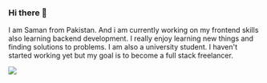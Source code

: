 ### Hi there 👋

I am Saman from Pakistan. And i am currently working on my frontend skills also learning backend development. I really enjoy learning new things and finding solutions to 
problems. 
I am also a university student.
I haven't started working yet but my goal is to become a full stack freelancer.

<a href="https://github.com/samanthewebdev/github-readme-stats">
  <img align="center" src="https://github-readme-stats.vercel.app/api/pin/?username=samanthewebdev=github-readme-stats" />
</a>
